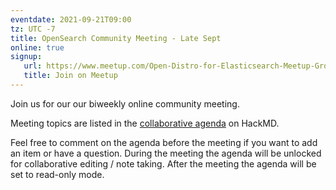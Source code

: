 ```yaml
---
eventdate: 2021-09-21T09:00
tz: UTC -7
title: OpenSearch Community Meeting - Late Sept
online: true
signup:
   url: https://www.meetup.com/Open-Distro-for-Elasticsearch-Meetup-Group/events/279756774/
   title: Join on Meetup
---
```


Join us for our our biweekly online community meeting. 

Meeting topics are listed in the [collaborative agenda](https://hackmd.io/vYNRksoUQMWU5n1mRFdB-Q?both=) on HackMD. 

Feel free to comment on the agenda before the meeting if you want to add an item or have a question. 
During the meeting the agenda will be unlocked for collaborative editing / note taking. After the meeting the agenda will be set to read-only mode. 

      
